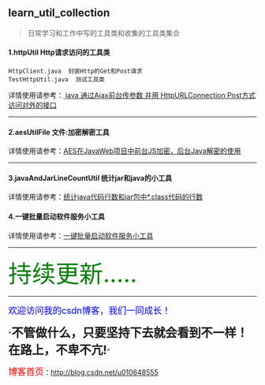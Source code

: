 <h2> learn_util_collection </h2>

> 日常学习和工作中写的工具类和收集的工具类集合

<h4>1.httpUtil Http请求访问的工具类</h4>
	
```
HttpClient.java  封装Http的Get和Post请求
TestHttpUtil.java  测试工具类
```
详情使用请参考：<a href="http://blog.csdn.net/u010648555/article/details/49365211" target="_blank"> java 通过Ajax前台传参数 并用 HttpURLConnection Post方式访问对外的接口</a>

----------

<h4>2.aesUtilFile 文件:加密解密工具</h4>
详情使用请参考：<a href="http://blog.csdn.net/u010648555/article/details/68066629" target="_blank">AES在JavaWeb项目中前台JS加密，后台Java解密的使用</a>

----------
<h4>3.javaAndJarLineCountUtil	统计jar和java的小工具</h4>
详情使用请参考：<a href="http://blog.csdn.net/u010648555/article/details/50674868" target="_blank">统计java代码行数和jar包中*.class代码的行数</a>


<h4>4.一键批量启动软件服务小工具</h4>
详情使用请参考：<a href="http://blog.csdn.net/u010648555/article/details/77097940" target="_blank">一键批量启动软件服务小工具</a>

----------
<font size='12' color='green'>持续更新.....</font>


----------


<font size=4 color=blue>欢迎访问我的csdn博客，我们一同成长！</font>

"<font size=5>**不管做什么，只要坚持下去就会看到不一样！在路上，不卑不亢!**</font>"

<font size=4 color=red> 博客首页</font>：<a href="http://blog.csdn.net/u010648555" target="_blank">http://blog.csdn.net/u010648555</a>
